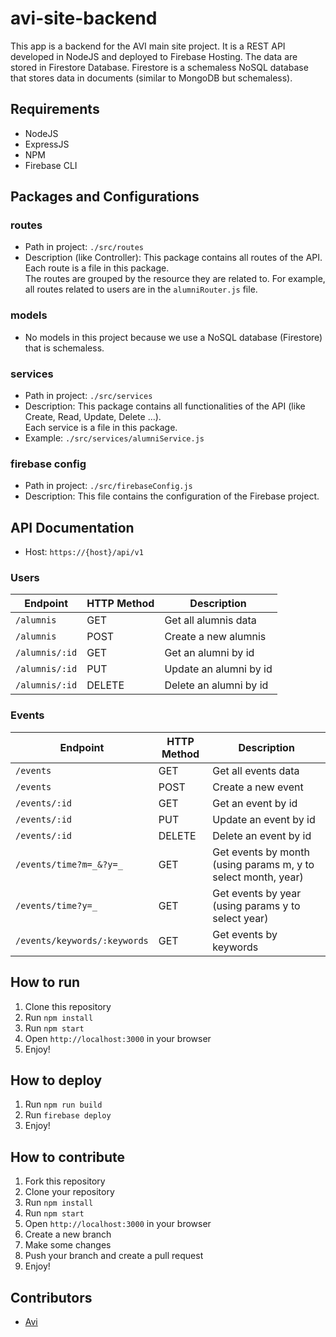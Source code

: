 # avi-site-backend

This app is a backend for the AVI main site project. It is a REST API developed in NodeJS and deployed to Firebase Hosting.
The data are stored in Firestore Database. Firestore is a schemaless NoSQL database that stores data in documents (similar to MongoDB but schemaless).

## Requirements

-   NodeJS
-   ExpressJS
-   NPM
-   Firebase CLI

## Packages and Configurations

### routes

-   Path in project: `./src/routes`
-   Description (like Controller): This package contains all routes of the API. Each route is a file in this package. <br />
    The routes are grouped by the resource they are related to. For example, all routes related to users are in the `alumniRouter.js` file.

### models

-   No models in this project because we use a NoSQL database (Firestore) that is schemaless.

### services

-   Path in project: `./src/services`
-   Description: This package contains all functionalities of the API (like Create, Read, Update, Delete ...). <br />
    Each service is a file in this package.
-   Example: `./src/services/alumniService.js`

### firebase config

-   Path in project: `./src/firebaseConfig.js`
-   Description: This file contains the configuration of the Firebase project.

## API Documentation

-   Host: `https://{host}/api/v1`

### Users

| Endpoint       | HTTP Method | Description            |
| -------------- | ----------- | ---------------------- |
| `/alumnis`     | GET         | Get all alumnis data   |
| `/alumnis`     | POST        | Create a new alumnis   |
| `/alumnis/:id` | GET         | Get an alumni by id    |
| `/alumnis/:id` | PUT         | Update an alumni by id |
| `/alumnis/:id` | DELETE      | Delete an alumni by id |

### Events

| Endpoint                     | HTTP Method | Description                                                   |
| ---------------------------- | ----------- | ------------------------------------------------------------- |
| `/events`                    | GET         | Get all events data                                           |
| `/events`                    | POST        | Create a new event                                            |
| `/events/:id`                | GET         | Get an event by id                                            |
| `/events/:id`                | PUT         | Update an event by id                                         |
| `/events/:id`                | DELETE      | Delete an event by id                                         |
| `/events/time?m=_&?y=_`      | GET         | Get events by month (using params m, y to select month, year) |
| `/events/time?y=_`           | GET         | Get events by year (using params y to select year)            |
| `/events/keywords/:keywords` | GET         | Get events by keywords                                        |

## How to run

1. Clone this repository
2. Run `npm install`
3. Run `npm start`
4. Open `http://localhost:3000` in your browser
5. Enjoy!

## How to deploy

1. Run `npm run build`
2. Run `firebase deploy`
3. Enjoy!

## How to contribute

1. Fork this repository
2. Clone your repository
3. Run `npm install`
4. Run `npm start`
5. Open `http://localhost:3000` in your browser
6. Create a new branch
7. Make some changes
8. Push your branch and create a pull request
9. Enjoy!

## Contributors

-   [Avi](https://www.facebook.com/aviinsalyon)
